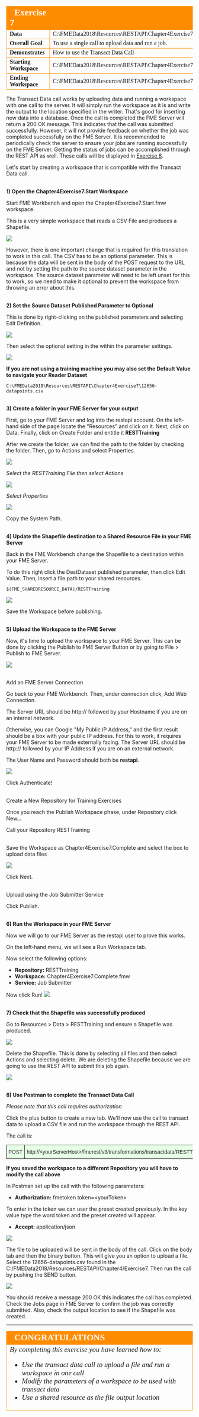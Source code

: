 <table style="border-spacing: 0px;border-collapse: collapse;font-family:serif">
<tr>
<td width=25% style="vertical-align:middle;background-color:darkorange;border: 2px solid darkorange">
<i class="fa fa-cogs fa-lg fa-pull-left fa-fw" style="color:white;padding-right: 12px;vertical-align:text-top"></i>
<span style="color:white;font-size:x-large;font-weight: bold">Exercise 7</span>
</td>
<td style="border: 2px solid darkorange;background-color:darkorange;color:white">
</td>
</tr>

<tr>
<td style="border: 1px solid darkorange; font-weight: bold">Data</td>
<td style="border: 1px solid darkorange">C:\FMEData2018\Resources\RESTAPI\Chapter4Exercise7\12656-datapoints.csv</td>
</tr>

<tr>
<td style="border: 1px solid darkorange; font-weight: bold">Overall Goal</td>
<td style="border: 1px solid darkorange">To use a single call to upload data and run a job. </td>
</tr>

<tr>
<td style="border: 1px solid darkorange; font-weight: bold">Demonstrates</td>
<td style="border: 1px solid darkorange">How to use the Transact Data Call</td>
</tr>
<tr>
<td style="border: 1px solid darkorange; font-weight: bold">Starting Workspace</td>
<td style="border: 1px solid darkorange">C:\FMEData2018\Resources\RESTAPI\Chapter4Exercise7\Chapter4Exercise7.Start.fmw</td>
</tr>
<td style="border: 1px solid darkorange; font-weight: bold">Ending Workspace</td>
<td style="border: 1px solid darkorange">C:\FMEData2018\Resources\RESTAPI\Chapter4Exercise7\Chapter4Exercise7.Complete.fmw</td>
</tr>


</table>

The Transact Data call works by uploading data and running a workspace with one call to the server. It will simply run the workspace as it is and write the output to the location specified in the writer. That's good for inserting new data into a database. Once the call is completed the FME Server will return a 200 OK message. This indicates that the call was submitted successfully. However, it will not provide feedback on whether the job was completed successfully on the FME Server. It is recommended to periodically check the server to ensure your jobs are running successfully on the FME Server. Getting the status of jobs can be accomplished through the REST API as well. These calls will be displayed in [Exercise 8](https://safe-software.gitbooks.io/fme-server-rest-api-training-2018/content/FMESERVER_RESTAPI4Workspaces/4.6.Exercise.html).       

Let's start by creating a workspace that is compatible with the Transact Data call.

<br>**1) Open the Chapter4Exercise7.Start Workspace**

Start FME Workbench and open the Chapter4Exercise7.Start.fmw workspace.

This is a very simple workspace that reads a CSV File and produces a Shapefile.



![](./Images/image4.4.1.Workspace.png)



However, there is one important change that is required for this translation to work in this call. The CSV has to be an optional parameter. This is because the data will be sent in the body of the POST request to the URL and not by setting the path to the source dataset parameter in the workspace. The source dataset parameter will need to be left unset for this to work, so we need to make it optional to prevent the workspace from throwing an error about this.


<br>**2) Set the Source Dataset Published Parameter to Optional**

This is done by right-clicking on the published parameters and selecting Edit Definition.

![](./Images/image4.4.2.published.png)



Then select the optional setting in the within the parameter settings.

![](./Images/image4.4.3.Option.png)



**If you are not using a training machine you may also set the Default Value to navigate your Reader Dataset**

    C:\FMEData2018\Resources\RESTAPI\Chapter4Exercise7\12656-datapoints.csv

<br>**3) Create a folder in your FME Server for your output**

First, go to your FME Server and log into the restapi account. On the left-hand side of the page locate the "Resources" and click on it. Next, click on Data. Finally, click on Create Folder and entitle it **RESTTraining**


After we create the folder, we can find the path to the folder by checking the folder. Then, go to Actions and select Properties.

![](./Images/image4.4.4.Resources.png)

*Select the RESTTraining File then select Actions*

![](./Images/image4.4.5.Properties.png)

*Select Properties*

![](./Images/image4.4.6.FilePaths.png)

Copy the System Path.




<br>**4) Update the Shapefile destination to a Shared Resource File in your FME Server**

Back in the FME Workbench change the Shapefile to a destination within your FME Server.

To do this right click the DestDataset published parameter, then click Edit Value. Then, insert a file path to your shared resources.   

    $(FME_SHAREDRESOURCE_DATA)/RESTTraining


![](./Images/image4.4.7.DestinationData.png)

Save the Workspace before publishing.


<br>**5) Upload the Workspace to the FME Server**

Now, it's time to upload the workspace to your FME Server. This can be done by clicking the Publish to FME Server Button or by going to File > Publish to FME Server.

![](./Images/image4.4.8.UploadWorkspace.png)



<br> Add an FME Server Connection

Go back to your FME Workbench. Then, under connection click, Add Web Connection.

The Server URL should be http:// followed by your  Hostname if you are on an internal network.

Otherwise, you can Google "My Public IP Address," and the first result should be a box with your public IP address. For this to work, it requires your FME Server to be made externally facing. The Server URL should be http:// followed by your IP Address if you are on an external network.

The User Name and Password should both be **restapi**.

![](./Images/image4.4.9.ServerConnection.png)



Click Authenticate!


<br>Create a New Repository for Training Exercises

Once you reach the Publish Workspace phase, under Repository click New...

Call your Repository RESTTraining

<br> Save the Workspace as Chapter4Exercise7.Complete and select the box to upload data files

![](./Images/image4.4.9b.UploadSettings.png)

Click Next.

<br>Upload using  the Job Submitter Service

Click Publish.

<br>**6) Run the Workspace in your FME Server**

Now we will go to our FME Server as the restapi user to prove this works.

On the left-hand menu, we will see a Run Workspace tab.

Now select the following options:

- **Repository:** RESTTraining
- **Workspace:** Chapter4Exercise7.Complete.fmw
- **Service:** Job Submitter


Now click Run!
![](./Images/image4.4.10.run.png)



<br>**7) Check that the Shapefile was successfully produced**

Go to Resources > Data > RESTTraining and ensure a Shapefile was produced.

![](./Images/image4.4.11.Resources.png)

Delete the Shapefile. This is done by selecting all files and then select Actions and selecting delete. We are deleting the Shapefile because we are going to use the REST API to submit this job again.

![](./Images/image4.4.11b.Deletes.png)

<br>**8) Use Postman to complete the Transact Data Call**

*Please note that this call requires authorization*

 Click the plus button to create a new tab. We'll now use the call to transact data to upload a CSV file and run the workspace through the REST API.

The call is:

<!--Post Table-->
<style type="text/css">
.tg  {border-collapse:collapse;border-spacing:0;}
.tg td{font-family:Arial, sans-serif;font-size:14px;padding:10px 5px;border-style:solid;border-width:1px;overflow:hidden;word-break:normal;border-color:black;}
.tg th{font-family:Arial, sans-serif;font-size:14px;font-weight:normal;padding:10px 5px;border-style:solid;border-width:1px;overflow:hidden;word-break:normal;border-color:black;}
.tg .tg-ao4k{background-color:#e6ffe6;color:#333333;vertical-align:top}
.tg .tg-a080{background-color:#e6ffe6;vertical-align:top}
</style>
<table class="tg" style="table-layout: fixed; width: 100%">
  <tr>
    <th class="tg-ao4k">POST</th>
    <th class="tg-a080" style="word-wrap: break-word">http://&lt;yourServerHost&#62;/fmerest/v3/transformations/transactdata/RESTTraining/Chapter4Exercise7.Complete.fmw</th>
  </tr>
</table>

**If you saved the workspace to a different Repository you will have to modify the call above**

In Postman set up the call with the following parameters:

- **Authorization:** fmetoken token=&lt;yourToken>

To enter in the token we can user the preset created previously. In the key value type the word token and the preset created will appear.

- **Accept:** application/json

![](./Images/image4.4.12.Call.png)



The file to be uploaded will be sent in the body of the call. Click on the body tab and then the binary button.  This will give you an option to upload a file. Select the 12656-datapoints.csv found in the C:/FMEData2018/Resources/RESTAPI/Chapter4/Exercise7. Then run the call by pushing the SEND button.

![](./Images/image4.4.13.UploadPostman.png)



You should receive a message 200 OK this indicates the call has
completed. Check the Jobs page in FME Server to confirm the job was correctly submitted. Also, check the output location to see if the Shapefile was created.


---

<!--Exercise Congratulations Section-->

<table style="border-spacing: 0px">
<tr>
<td style="vertical-align:middle;background-color:darkorange;border: 2px solid darkorange">
<i class="fa fa-thumbs-o-up fa-lg fa-pull-left fa-fw" style="color:white;padding-right: 12px;vertical-align:text-top"></i>
<span style="color:white;font-size:x-large;font-weight: bold;font-family:serif">CONGRATULATIONS</span>
</td>
</tr>

<tr>
<td style="border: 1px solid darkorange">
<span style="font-family:serif; font-style:italic; font-size:larger">
By completing this exercise you have learned how to:
<br>
<ul><li>Use the transact data call to upload a file and run a workspace in one call </li>
<li>Modify the parameters of a workspace to be used with transact data </li>
<li> Use a shared resource as the file output location </li>

</li>

</span>
</td>
</tr>
</table>
